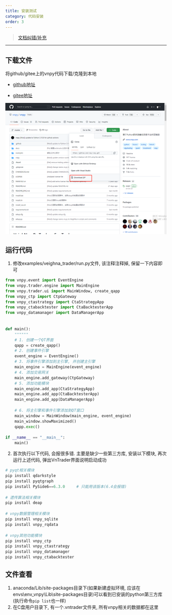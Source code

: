 ```yaml
---
title: 安装测试
category: 代码安装
order: 3
---
```

> [文档纠错/补充](https://github.com/dumengru/docs_vnpy/tree/master/docs/_docs)
---

## 下载文件
将github/gitee上的vnpy代码下载/克隆到本地

- [github地址](https://github.com/vnpy/vnpy)

- [gitee地址](https://gitee.com/vnpy/vnpy)

![](../../images/202211221130.png)

## 运行代码
1. 修改examples/veighna_trader/run.py文件, 该注释注释掉, 保留一下内容即可
```python
from vnpy.event import EventEngine
from vnpy.trader.engine import MainEngine
from vnpy.trader.ui import MainWindow, create_qapp
from vnpy_ctp import CtpGateway
from vnpy_ctastrategy import CtaStrategyApp
from vnpy_ctabacktester import CtaBacktesterApp
from vnpy_datamanager import DataManagerApp


def main():
    """"""
    # 1. 创建一个QT界面
    qapp = create_qapp()
    # 2. 创建事件引擎
    event_engine = EventEngine()
    # 3. 将事件引擎添加到主引擎, 并创建主引擎
    main_engine = MainEngine(event_engine)
    # 4. 添加交易网关
    main_engine.add_gateway(CtpGateway)
    # 5. 添加功能模块
    main_engine.add_app(CtaStrategyApp)
    main_engine.add_app(CtaBacktesterApp)
    main_engine.add_app(DataManagerApp)

    # 6. 将主引擎和事件引擎添加到QT窗口
    main_window = MainWindow(main_engine, event_engine)
    main_window.showMaximized()
    qapp.exec()

if __name__ == "__main__":
    main()
```
2. 首次执行以下代码, 会报很多错. 主要是缺少一些第三方库, 安装以下模块, 再次运行上述代码, 弹出VnTrader界面说明启动成功

```python
# pyqt相关模块
pip install qdarkstyle
pip install pyqtgraph
pip install PySide6==6.3.0     # 只能用该版本(6.4会报错)

# 遗传算法相关模块
pip install deap

# vnpy数据管理相关模块
pip install vnpy_sqlite
pip install vnpy_rqdata

# vnpy其他功能模块
pip install vnpy_ctp
pip install vnpy_ctastrategy
pip install vnpy_datamanager
pip install vnpy_ctabacktester
```

## 文件查看

1. anaconda/Lib/site-packages目录下(如果新建虚拟环境, 应该在envs\env_vnpy\Lib\site-packages目录)可以看到已安装的python第三方库(执行命令`pip list`也一样)
2. 在C盘用户目录下, 有一个.vntrader文件夹, 所有vnpy相关的数据都在这里
